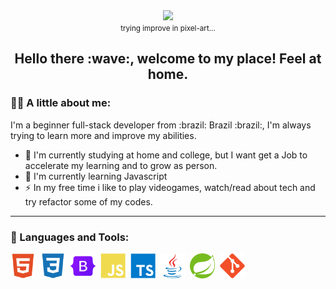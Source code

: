 <div align="center">
  <img width="30%" height="auto" src="https://media.giphy.com/media/icm4O16qfB3p8S1hzB/giphy.gif">
  <br>
  <small>trying improve in pixel-art...</small>
  <h2>Hello there :wave:, welcome to my place! Feel at home.</h2>
</div>
<div align="left">
  <h3>👨‍💻 A little about me:</h3>
  <p>I'm a beginner full-stack developer from :brazil: Brazil :brazil:, I'm always trying to learn more and improve my abilities.</p>
  <ul>
    <li>🔭 I'm currently studying at home and college, but I want get a Job to accelerate my learning and to grow as person.</li>
    <li>🌱 I'm currently learning Javascript</li>
    <li>⚡ In my free time i like to play videogames, watch/read about tech and try refactor some of my codes.</li>
  </ul>
</div>
<hr>
<div>
  <h3> 🧰 Languages and Tools:</h3>
  <img src="https://github.com/devicons/devicon/blob/master/icons/html5/html5-plain.svg" title="HTML5" alt="HTML" width="40" height="40"/>&nbsp;
  <img src="https://github.com/devicons/devicon/blob/master/icons/css3/css3-plain.svg" title="CSS3" alt="CSS" width="40" height="40"/>&nbsp;
  <img src="https://github.com/devicons/devicon/blob/master/icons/bootstrap/bootstrap-original.svg" title="Bootstrap" alt="Bootstrap" width="40" height="40"/>&nbsp;
  <img src="https://github.com/devicons/devicon/blob/master/icons/javascript/javascript-plain.svg" title="Javascript" alt="Javascript" width="40" height="40"/>&nbsp;
  <img src="https://github.com/devicons/devicon/blob/master/icons/typescript/typescript-plain.svg" title="Typescript" alt="Typescript" width="40" height="40"/>&nbsp;
  <img src="https://github.com/devicons/devicon/blob/master/icons/java/java-original.svg" title="Java" alt="Java" width="40" height="40"/>&nbsp;
  <img src="https://github.com/devicons/devicon/blob/master/icons/spring/spring-original.svg" title="Java" alt="Java" width="40" height="40"/>&nbsp;
 <!-- <img src="https://github.com/devicons/devicon/blob/master/icons/python/python-plain.svg" title="Python" alt="Python" width="40" height="40"/>&nbsp; -->
  <img src="https://github.com/devicons/devicon/blob/master/icons/git/git-plain.svg" title="Git" alt="Git" width="40" height="40"/>&nbsp;
</div>
<!--
**EvandeeMSilva/EvandeeMSilva** is a ✨ _special_ ✨ repository because its `README.md` (this file) appears on your GitHub profile.

Here are some ideas to get you started:

- 🔭 I’m currently working on ...
- 🌱 I’m currently learning ...
- 👯 I’m looking to collaborate on ...
- 🤔 I’m looking for help with ...
- 💬 Ask me about ...
- 📫 How to reach me: ...
- 😄 Pronouns: ...
- ⚡ Fun fact: ...
-->
